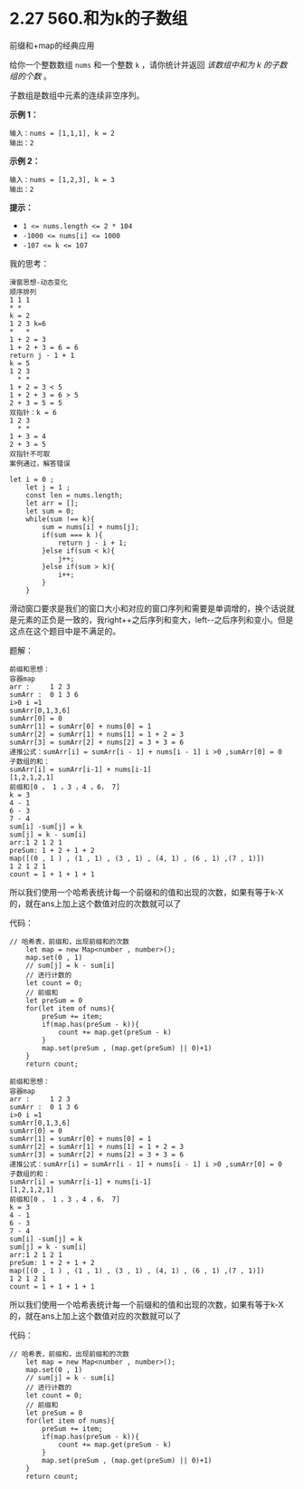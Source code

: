 ﻿# 2.27 560.和为k的子数组

前缀和+map的经典应用

给你一个整数数组 `nums` 和一个整数 `k` ，请你统计并返回 *该数组中和为 k 的子数组的个数* 。

子数组是数组中元素的连续非空序列。

 

**示例 1：**

```
输入：nums = [1,1,1], k = 2
输出：2
```

**示例 2：**

```
输入：nums = [1,2,3], k = 3
输出：2
```

 

**提示：**

- `1 <= nums.length <= 2 * 104`
- `-1000 <= nums[i] <= 1000`
- `-107 <= k <= 107`

我的思考：

```
滑窗思想-动态变化
顺序排列
1 1 1 
* *
k = 2 
1 2 3 k=6
*   *
1 + 2 = 3
1 + 2 + 3 = 6 = 6
return j - 1 + 1
k = 5
1 2 3 
  * *
1 + 2 = 3 < 5
1 + 2 + 3 = 6 > 5
2 + 3 = 5 = 5
双指针：k = 6
1 2 3
  * *
1 + 3 = 4
2 + 3 = 5
双指针不可取
案例通过，解答错误
```

```
let i = 0 ; 
    let j = 1 ;
    const len = nums.length;
    let arr = [];
    let sum = 0;
    while(sum !== k){
        sum = nums[i] + nums[j];
        if(sum === k ){
            return j - i + 1;
        }else if(sum < k){
            j++;
        }else if(sum > k){
            i++;
        }
    }
```

滑动窗口要求是我们的窗口大小和对应的窗口序列和需要是单调增的，换个话说就是元素的正负是一致的，我right++之后序列和变大，left--之后序列和变小。但是这点在这个题目中是不满足的。

题解：

```
前缀和思想：
容器map 
arr :     1 2 3
sumArr :  0 1 3 6
i>0 i =1
sumArr[0,1,3,6]
sumArr[0] = 0
sumArr[1] = sumArr[0] + nums[0] = 1
sumArr[2] = sumArr[1] + nums[1] = 1 + 2 = 3
sumArr[3] = sumArr[2] + nums[2] = 3 + 3 = 6
递推公式：sumArr[i] = sumArr[i - 1] + nums[i - 1] i >0 ,sumArr[0] = 0
子数组的和：
sumArr[i] = sumArr[i-1] + nums[i-1]
[1,2,1,2,1]
前缀和[0 ， 1 ，3 ，4 ，6， 7]
k = 3
4 - 1 
6 - 3
7 - 4
sum[i] -sum[j] = k 
sum[j] = k - sum[i]
arr:1 2 1 2 1
preSum: 1 + 2 + 1 + 2 
map([(0 , 1 ) , (1 , 1) , (3 , 1) , (4, 1) , (6 , 1) ,(7 , 1)])
1 2 1 2 1
count = 1 + 1 + 1 + 1
```

所以我们使用一个哈希表统计每一个前缀和的值和出现的次数，如果有等于k-X的，就在ans上加上这个数值对应的次数就可以了

代码：

```
// 哈希表，前缀和，出现前缀和的次数
    let map = new Map<number , number>();
    map.set(0 , 1)
    // sum[j] = k - sum[i]
    // 进行计数的
    let count = 0;
    // 前缀和
    let preSum = 0
    for(let item of nums){
        preSum += item;
        if(map.has(preSum - k)){
            count += map.get(preSum - k)
        }
        map.set(preSum , (map.get(preSum) || 0)+1)
    }
    return count;
```


```
前缀和思想：
容器map 
arr :     1 2 3
sumArr :  0 1 3 6
i>0 i =1
sumArr[0,1,3,6]
sumArr[0] = 0
sumArr[1] = sumArr[0] + nums[0] = 1
sumArr[2] = sumArr[1] + nums[1] = 1 + 2 = 3
sumArr[3] = sumArr[2] + nums[2] = 3 + 3 = 6
递推公式：sumArr[i] = sumArr[i - 1] + nums[i - 1] i >0 ,sumArr[0] = 0
子数组的和：
sumArr[i] = sumArr[i-1] + nums[i-1]
[1,2,1,2,1]
前缀和[0 ， 1 ，3 ，4 ，6， 7]
k = 3
4 - 1 
6 - 3
7 - 4
sum[i] -sum[j] = k 
sum[j] = k - sum[i]
arr:1 2 1 2 1
preSum: 1 + 2 + 1 + 2 
map([(0 , 1 ) , (1 , 1) , (3 , 1) , (4, 1) , (6 , 1) ,(7 , 1)])
1 2 1 2 1
count = 1 + 1 + 1 + 1
```

所以我们使用一个哈希表统计每一个前缀和的值和出现的次数，如果有等于k-X的，就在ans上加上这个数值对应的次数就可以了

代码：

```
// 哈希表，前缀和，出现前缀和的次数
    let map = new Map<number , number>();
    map.set(0 , 1)
    // sum[j] = k - sum[i]
    // 进行计数的
    let count = 0;
    // 前缀和
    let preSum = 0
    for(let item of nums){
        preSum += item;
        if(map.has(preSum - k)){
            count += map.get(preSum - k)
        }
        map.set(preSum , (map.get(preSum) || 0)+1)
    }
    return count;
```

